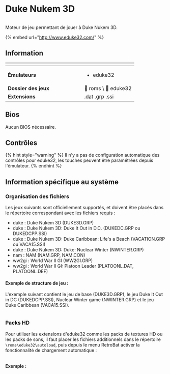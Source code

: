 # Duke Nukem 3D

<div align="left">

<figure><img src="https://raw.githubusercontent.com/fabricecaruso/es-theme-carbon/0ab5d8cd36c673c827b022c2ae53042a38df33da/art/logos/eduke32.svg" alt=""><figcaption></figcaption></figure>

</div>

Moteur de jeu permettant de jouer à Duke Nukem 3D.

{% embed url="http://www.eduke32.com/" %}

## Information

<table data-header-hidden><thead><tr><th width="224"></th><th></th></tr></thead><tbody><tr><td><strong>Émulateurs</strong></td><td><ul><li>eduke32</li></ul></td></tr><tr><td><strong>Dossier des jeux</strong></td><td><span data-gb-custom-inline data-tag="emoji" data-code="1f4c2">📂</span> roms \ <span data-gb-custom-inline data-tag="emoji" data-code="1f4c2">📂</span> eduke32</td></tr><tr><td><strong>Extensions</strong></td><td>.dat .grp .ssi</td></tr></tbody></table>

## Bios

Aucun BIOS nécessaire.

## Contrôles

{% hint style="warning" %}
Il n'y a pas de configuration automatique des contrôles pour eduke32, les touches peuvent être paramétrées depuis l'émulateur.
{% endhint %}

## Information spécifique au système

### Organisation des fichiers

Les jeux suivants sont officiellement supportés, et doivent être placés dans le répertoire correspondant avec les fichiers requis :

* duke : Duke Nukem 3D (DUKE3D.GRP)
* duke : Duke Nukem 3D: Duke It Out in D.C. (DUKEDC.GRP ou DUKEDCPP.SSI)
* duke : Duke Nukem 3D: Duke Caribbean: Life's a Beach (VACATION.GRP ou VACA15.SSI)
* duke : Duke Nukem 3D: Duke: Nuclear Winter (NWINTER.GRP)
* nam : NAM (NAM.GRP, NAM.CON)
* ww2gi : World War II GI (WW2GI.GRP)
* ww2gi : World War II GI: Platoon Leader (PLATOONL.DAT, PLATOONL.DEF)

#### Exemple de structure de jeu :

L'exemple suivant contient le jeu de base (DUKE3D.GRP), le jeu Duke It Out in DC (DUKEDCPP.SSI),  Nuclear Winter game (NWINTER.GRP) et le jeu Duke Caribbean (VACA15.SSI).

<div align="left">

<figure><img src="https://i.imgur.com/b0Z0eMQ.png" alt=""><figcaption></figcaption></figure>

</div>

### Packs HD

Pour utiliser les extensions d'eduke32 comme les packs de textures HD ou les packs de sons, il faut placer les fichiers additionnels dans le répertoire `\roms\eduke32\autoload`, puis depuis le menu RetroBat activer la fonctionnalité de chargement automatique :

<div align="left">

<figure><img src="https://i.imgur.com/ALBNp6e.png" alt=""><figcaption></figcaption></figure>

</div>

#### Exemple :

<div align="left">

<figure><img src="https://i.imgur.com/MvPC3Qb.png" alt=""><figcaption></figcaption></figure>

</div>

